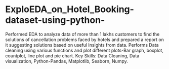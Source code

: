 # ExploEDA_on_Hotel_Booking-dataset-using-python-
Performed EDA to analyze data of more than 1 lakhs customers to find the solutions of cancellation problems faced by hotels and prepared a report on it suggesting solutions based on useful Insights from data. 
Performs Data cleaning using various functions and plot different plots-Bar graph, boxplot, countplot, line plot and pie chart.
Key Skills: Data Cleaning, Data visualization, Python-Pandas, Matplotlib, Seaborn, Numpy.
